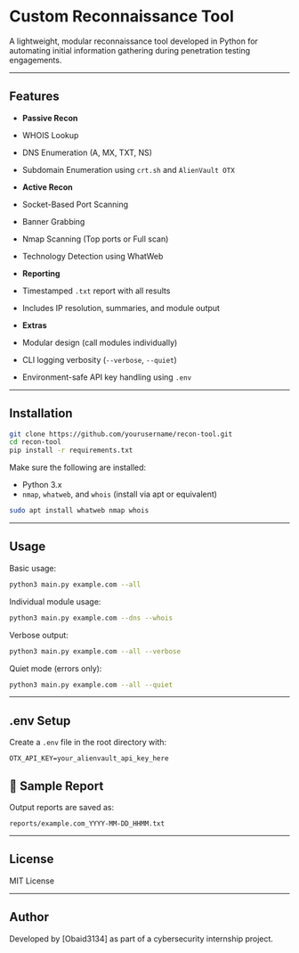 
# Custom Reconnaissance Tool

A lightweight, modular reconnaissance tool developed in Python for automating initial information gathering during penetration testing engagements.

---

## Features

  - **Passive Recon**
  - WHOIS Lookup
  - DNS Enumeration (A, MX, TXT, NS)
  - Subdomain Enumeration using `crt.sh` and `AlienVault OTX`

  - **Active Recon**
  - Socket-Based Port Scanning
  - Banner Grabbing
  - Nmap Scanning (Top ports or Full scan)
  - Technology Detection using WhatWeb

  - **Reporting**
  - Timestamped `.txt` report with all results
  - Includes IP resolution, summaries, and module output

  - **Extras**
  - Modular design (call modules individually)
  - CLI logging verbosity (`--verbose`, `--quiet`)
  - Environment-safe API key handling using `.env`

---

## Installation

```bash
git clone https://github.com/yourusername/recon-tool.git
cd recon-tool
pip install -r requirements.txt
```

Make sure the following are installed:

- Python 3.x
- `nmap`, `whatweb`, and `whois` (install via apt or equivalent)

```bash
sudo apt install whatweb nmap whois
```

---

## Usage

Basic usage:

```bash
python3 main.py example.com --all
```

Individual module usage:

```bash
python3 main.py example.com --dns --whois
```

Verbose output:

```bash
python3 main.py example.com --all --verbose
```

Quiet mode (errors only):

```bash
python3 main.py example.com --all --quiet
```

---

## .env Setup

Create a `.env` file in the root directory with:

```env
OTX_API_KEY=your_alienvault_api_key_here
```


## 📝 Sample Report

Output reports are saved as:

```
reports/example.com_YYYY-MM-DD_HHMM.txt
```

---

## License

MIT License

---

## Author

Developed by [Obaid3134] as part of a cybersecurity internship project.


